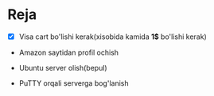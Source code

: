 # __Reja__


- [x] Visa cart bo'lishi kerak(xisobida kamida **1$** bo'lishi kerak)
- Amazon saytidan profil ochish
* Ubuntu server olish(bepul)
+ PuTTY orqali serverga bog'lanish




